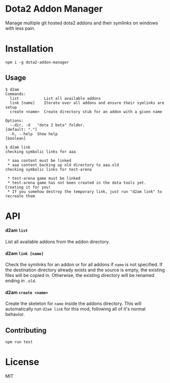 # Dota2 Addon Manager
Manage multiple git hosted dota2 addons and their symlinks on windows with less pain.

# Installation
`npm i -g dota2-addon-manager`

## Usage
```
$ d2am
Commands:
  list           List all available addons
  link [name]    Iterate over all addons and ensure their symlinks are setup
  create <name>  Create directory stub for an addon with a given name

Options:
  --dir, -d   "dota 2 beta" folder.                               [default: "."]
  -h, --help  Show help                                                [boolean]

$ d2am link
checking symbolic links for aaa

 * aaa content must be linked
 * aaa content backing up old directory to aaa.old
checking symbolic links for test-arena

 * test-arena game must be linked
 * test-arena game has not been created in the dota tools yet. Creating it for you!
 * If you somehow destroy the temporary link, just run "d2am link" to recreate them
```

# API

#### d2am `list`
List all available addons from the addon directory.

#### d2am `link [name]`
Check the symlinks for an addon or for all addons if `name` is not specified. If the destination directory already exists and the source is empty, the existing files will be copied in. Otherwise, the existing directory will be renamed ending in `.old`.

#### d2am `create <name>`
Create the skeleton for `name` inside the addons directory. This will automatically run `d2am link` for this mod, following all of it's normal behavior.

## Contributing
`npm run test`

# License
MIT

